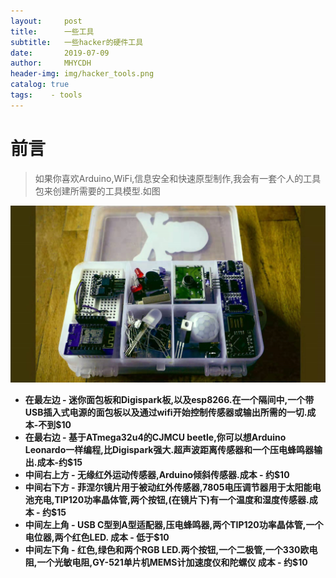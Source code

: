 ```yaml
---
layout:     post
title:      一些工具
subtitle:   一些hacker的硬件工具
date:       2019-07-09
author:     MHYCDH
header-img: img/hacker_tools.png
catalog: true
tags:    - tools
---
```


# 前言

> 如果你喜欢Arduino,WiFi,信息安全和快速原型制作,我会有一套个人的工具包来创建所需要的工具模型.如图

![](https://github.com/MHYCDH/MHYCDH.github.io/blob/master/img/hacker_tools.png?raw=true)

- **在最左边 - 迷你面包板和Digispark板,以及esp8266.在一个隔间中,一个带USB插入式电源的面包板以及通过wifi开始控制传感器或输出所需的一切.成本-不到$10**
- **在最右边 - 基于ATmega32u4的CJMCU beetle,你可以想Arduino Leonardo一样编程,比Digispark强大.超声波距离传感器和一个压电蜂鸣器输出.成本-约$15**
- **中间右上方 - 无缘红外运动传感器,Arduino倾斜传感器.成本 - 约$10**
- **中间右下方 - 菲涅尔镜片用于被动红外传感器,7805电压调节器用于太阳能电池充电,TIP120功率晶体管,两个按钮,(在镜片下)有一个温度和湿度传感器.成本 - 约$15**
- **中间左上角 - USB C型到A型适配器,压电蜂鸣器,两个TIP120功率晶体管,一个电位器,两个红色LED. 成本 - 低于$10**
- **中间左下角 - 红色,绿色和两个RGB LED.两个按钮,一个二极管,一个330欧电阻,一个光敏电阻,GY-521单片机MEMS计加速度仪和陀螺仪 成本 - 约$10**
